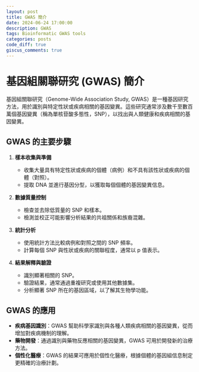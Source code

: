 ```yaml
---
layout: post
title: GWAS 簡介
date: 2024-06-24 17:00:00
description: GWAS
tags: Bioinformatic GWAS tools
categories: posts
code_diff: true
giscus_comments: true
---
```


# 基因組關聯研究 (GWAS) 簡介

基因組關聯研究（Genome-Wide Association Study, GWAS）是一種基因研究方法，用於識別與特定性狀或疾病相關的基因變異。這些研究通常涉及數千至數百萬個基因變異（稱為單核苷酸多態性，SNP），以找出與人類健康和疾病相關的基因變異。

## GWAS 的主要步驟

1. **樣本收集與準備**

   - 收集大量具有特定性狀或疾病的個體（病例）和不具有該性狀或疾病的個體（對照）。
   - 提取 DNA 並進行基因分型，以獲取每個個體的基因變異信息。

2. **數據質量控制**

   - 檢查並去除低質量的 SNP 和樣本。
   - 檢測並校正可能影響分析結果的共祖關係和族裔混雜。

3. **統計分析**

   - 使用統計方法比較病例和對照之間的 SNP 頻率。
   - 計算每個 SNP 與性狀或疾病的關聯程度，通常以 p 值表示。

4. **結果解釋與驗證**
   - 識別顯著相關的 SNP。
   - 驗證結果，通常通過重複研究或使用其他數據集。
   - 分析顯著 SNP 所在的基因區域，以了解其生物學功能。

## GWAS 的應用

- **疾病基因識別**：GWAS 幫助科學家識別與各種人類疾病相關的基因變異，從而增加對疾病機制的理解。
- **藥物開發**：通過識別與藥物反應相關的基因變異，GWAS 可用於開發新的治療方法。
- **個性化醫療**：GWAS 的結果可應用於個性化醫療，根據個體的基因組信息制定更精確的治療計劃。
